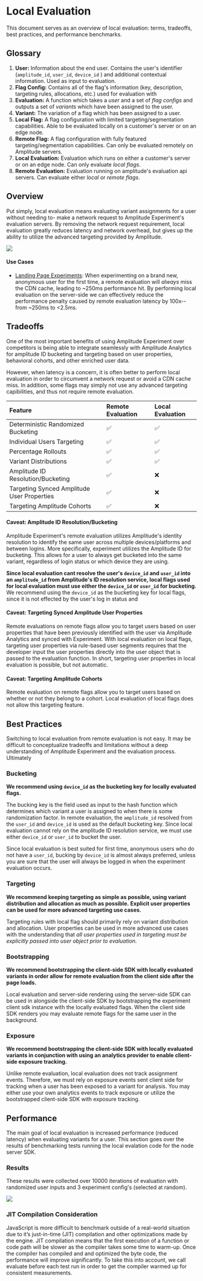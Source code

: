 # Local Evaluation

This document serves as an overview of local evaluation: terms, tradeoffs, best practices, and performance benchmarks. 

## Glossary

1. **User:** Information about the end user. Contains the user's identifier (`amplitude_id`, `user_id`, `device_id` ) and additional contextual information. Used as input to evaluation.
2. **Flag Config:** Contains all of the flag's information (key, description, targeting rules, allocations, etc.) used for evaluation with
3. **Evaluation:** A function which takes a *user* and a set of *flag configs* and outputs a set of *variants* which have been assigned to the user.
4. **Variant:** The variation of a flag which has been assigned to a user.
5. **Local Flag:** A flag configuration with limited targeting/segmentation capabilities. Able to be evaluated locally on a customer's server or on an edge node.
6. **Remote Flag:** A flag configuration with fully featured targeting/segmentation capabilities. Can only be evaluated remotely on Amplitude servers.
7. **Local Evaluation:** Evaluation which runs on either a customer's server or on an edge node. Can only evaluate *local flags*.
8. **Remote Evaluation:** Evaluation running on amplitude's evaluation api servers. Can evaluate either *local* or *remote flags*.

## Overview

Put simply, local evaluation means evaluating variant assignments for a user without needing to- make a network request to Amplitude Experiment's evaluation servers. By removing the network request requirement, local evaluation greatly reduces latency and network overhead, but gives up the ability to utilize the advanced targeting provided by Amplitude.

![](./images/server-eval-ssr.png)

#### Use Cases

* <u>Landing Page Experiments</u>: When experimenting on a brand new, anonymous user for the first time, a remote evaluation will *always* miss the CDN cache, leading to ~250ms performance hit. By performing local evaluation on the server-side we can effectively reduce the performance penalty caused by remote evaluation latency by 100x--from ~250ms to <2.5ms.

## Tradeoffs

One of the most important benefits of using Amplitude Experiment over competitors is being able to integrate seamlessly with Amplitude Analytics for amplitude ID bucketing and targeting based on user properties, behavioral cohorts, and other enriched user data. 

However, when latency is a concern, it is often better to perform local evaluation in order to circumvent a network request or avoid a CDN cache miss. In addition, some flags may simply not use any advanced targeting capibilities, and thus not require remote evaluation.

| **Feature**                                | **Remote Evaluation** | **Local Evaluation** |
| :----------------------------------------- | :-------------------- | :------------------- |
| Deterministic Randomized Bucketing         | ✅                     | ✅                    |
| Individual Users Targeting                 | ✅                     | ✅                    |
| Percentage Rollouts                        | ✅                     | ✅                    |
| Variant Distributions                      | ✅                     | ✅                    |
| Amplitude ID Resolution/Bucketing          | ✅                     | ❌                    |
| Targeting Synced Amplitude User Properties | ✅                     | ❌                    |
| Targeting Amplitude Cohorts                | ✅                     | ❌                    |

#### Caveat: Amplitude ID Resolution/Bucketing

Amplitude Experiment's remote evaluation utilizes Amplitude's identity resolution to identify the same user across multiple devices/platforms and between logins. More specifically, experiment utilizes the Amplitude ID for bucketing. This allows for a user to always get bucketed into the same variant, regardless of login status or which device they are using.

**Since local evaluation cant resolve the user's `device_id` and `user_id` into an `amplitude_id` from Amplitude's ID resolution service, local flags used for local evaluation must use either the `device_id` or `user_id` for bucketing.** We recommend using the `device_id` as the bucketing key for local flags, since it is not effected by the user's log in status and 

#### Caveat: Targeting Synced Amplitude User Properties

Remote evaluations on remote flags allow you to target users based on user properties that have been previously identified with the user via Amplitude Analytics and synced with Experiment. With local evaluation on local flags, targeting user properties via rule-based user segments requires that the developer input the user properties directly into the user object that is passed to the evaluation function. In short, targeting user properties in local evaluation is possible, but not automatic.

#### Caveat: Targeting Amplitude Cohorts

Remote evaluation on remote flags allow you to target users based on whether or not they belong to a cohort. Local evaluation of local flags does not allow this targeting feature.

## Best Practices

Switching to local evaluation from remote evaluation is not easy. It may be difficult to conceptualize tradeoffs and limitations without a deep understanding of Amplitude Experiment and the evaluation process. Ultimately 

### Bucketing

**We recommend using `device_id` as the bucketing key for locally evaluated flags.** 

The bucking key is the field used as input to the hash function which determines which variant a user is assigned to when there is some randomization factor. In remote evaluation, the `amplitude_id` resolved from the `user_id` and `device_id` is used as the default bucketing key. Since local evaluation cannot rely on the amplitude ID resolution service, we must use either `device_id` or `user_id` to bucket the user.

Since local evaluation is best suited for first time, anonymous users who do not have a `user_id`, bucking by `device_id` is almost always preferred, unless you are sure that the user will always be logged in when the experiment evaluation occurs. 

### Targeting

**We recommend keeping targeting as simple as possible, using variant distribution and allocation as much as possible.** **Explicit user properties can be used for more advanced targeting use cases.**

Targeting rules with local flag should primarily rely on variant distribution and allocation. User properties can be used in more advanced use cases with the understanding that *all user properties used in targeting must be explicitly passed into user object prior to evaluation.*

### Bootstrapping

**We recommend bootstrapping the client-side SDK with locally evaluated variants in order allow for remote evaluation  from the client side after the page loads.**

Local evaluation and server-side rendering using the server-side SDK can be used in alongside the client-side SDK by bootstrapping the experiment client sdk instance with the locally evaluated flags. When the client side SDK renders you may evaluate remote flags for the same user in the background.  

### Exposure

**We recommend bootstrapping the client-side SDK with locally evaluated variants in conjunction with using an analytics provider to enable client-side exposure tracking.**

Unlike remote evaluation, local evaluation does not track assignment events. Therefore, we must rely on exposure events sent client side for tracking when a user has been exposed to a variant for analysis. You may either use your own analytics events to track exposure or utilize the bootstrapped client-side SDK with exposure tracking.

## Performance

The main goal of local evaluation is increased performance (reduced latency) when evaluating variants for a user. This section goes over the results of benchmarking tests running the local evalation code for the node server SDK.

### Results

These results were collected over 10000 iterations of evaluation with randomized user inputs and 3 experiment config's (selected at random). 

![](./images/eval-dur-10000-10.png)

### JIT Compilation Consideration

JavaScript is more difficult to benchmark outside of a real-world situation due to it’s just-in-time (JIT) compilation and other optimizations made by the engine. JIT compilation means that the first execution of a function or code path will be slower as the compiler takes some time to warm-up. Once the compiler has compiled and and optimized the byte code, the performance will improve significantly. To take this into account, we call evaluate before each test run in order to get the compiler warmed up for consistent measurements. 